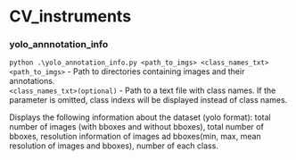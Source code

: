 # CV_instruments

### yolo_annnotation_info
 
```python .\yolo_annotation_info.py <path_to_imgs> <class_names_txt>```  
```<path_to_imgs>``` - Path to directories containing images and their annotations.   
```<class_names_txt>(optional)``` - Path to a text file with class names. If the parameter is omitted, class indexs will be displayed instead of class names.  

Displays the following information about the dataset (yolo format):
total number of images (with bboxes and without bboxes), total number of bboxes,
resolution information of images ad bboxes(min, max, mean resolution of images and  bboxes),
number of each class.